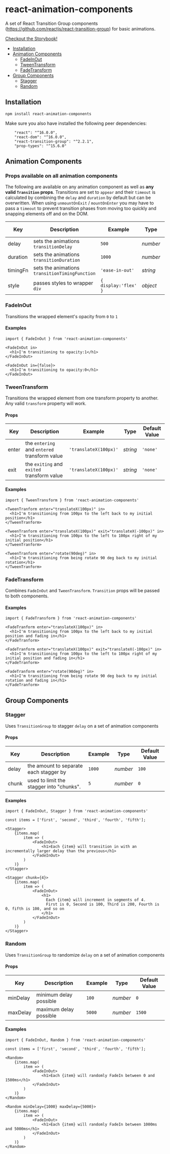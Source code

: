 # react-animation-components

A set of React Transition Group components (https://github.com/reactjs/react-transition-group) for basic animations.

[Checkout the Storybook!](http://react-animation-components.surge.sh/)

- [Installation](#installation)
- [Animation Components](#animation-components)
  * [FadeInOut](#fadeinout)
  * [TweenTransform](#tweentransform)
  * [FadeTransform](#fadetransform)
- [Group Components](#group-components)
  * [Stagger](#stagger)
  * [Random](#random)


## Installation

`npm install react-animation-components`

Make sure you also have installed the following peer dependencies:

```
    "react": "^16.0.0",
    "react-dom": "^16.0.0",
    "react-transition-group": "^2.2.1",
    "prop-types": "^15.6.0"
```

## Animation Components

### Props available on all animation components

The following are available on any animation component as well as **any valid `Transition` props**. Transitions are set to `appear` and their `timeout` is calculated by combining the `delay` and `duration` by default but can be overwritten. When using `unmountOnExit` / `mountOnEnter` you may have to pass a `timeout` to prevent transition phases from moving too quickly and snapping elements off and on the DOM.

Key | Description | Example | Type | Default Value
------------ | -------------| -------------| -------------| -------------
delay | sets the animations `transitionDelay` | `500` | *number* | `0`
duration | sets the animations `transitionDuration` | `1000` | *number* | `500`
timingFn | sets the animations `transitionTimingFunction` | `'ease-in-out'` | *string* | `'ease'`
style | passes styles to wrapper `div` | `{ display:'flex' }` | *object* | `{}`

### FadeInOut

Transitions the wrapped element's opacity from `0` to `1`

#### Examples

```
import { FadeInOut } from 'react-animation-components'

<FadeInOut in>
  <h1>I'm transitioning to opacity:1</h1>
</FadeInOut>

<FadeInOut in={false}>
  <h1>I'm transitioning to opacity:0</h1>
</FadeInOut>
```

### TweenTransform

Transitions the wrapped element from one transform property to another. Any valid `transform` property will work.

#### Props

Key | Description | Example | Type | Default Value
------------ | -------------| -------------| -------------| -------------
enter | the `entering` and `entered` transform value | `'translateX(100px)'` | *string* | `'none'`
exit | the `exiting` and `exited` transform value | `'translateX(100px)'` | *string* | `'none'`

#### Examples

```
import { TweenTransform } from 'react-animation-components'

<TweenTranform enter="translateX(100px)" in>
  <h1>I'm transitioning from 100px to the left back to my initial position</h1>
</TweenTranform>

<TweenTranform enter="translateX(100px)" exit="translateX(-100px)" in>
  <h1>I'm transitioning from 100px to the left to 100px right of my initial position</h1>
</TweenTranform>

<TweenTranform enter="rotate(90deg)" in>
  <h1>I'm transitioning from being rotate 90 deg back to my initial rotation</h1>
</TweenTranform>
```

### FadeTransform

Combines `FadeInOut` and `TweenTransform`. `Transition` props will be passed to both components.

#### Examples

```
import { FadeTransform } from 'react-animation-components'

<FadeTranform enter="translateX(100px)" in>
  <h1>I'm transitioning from 100px to the left back to my initial position and fading in</h1>
</FadeTranform>

<FadeTranform enter="translateX(100px)" exit="translateX(-100px)" in>
  <h1>I'm transitioning from 100px to the left to 100px right of my initial position and fading in</h1>
</FadeTranform>

<FadeTranform enter="rotate(90deg)" in>
  <h1>I'm transitioning from being rotate 90 deg back to my initial rotation and fading in</h1>
</FadeTranform>
```

## Group Components

### Stagger

Uses `TransitionGroup` to stagger `delay` on a set of animation components

#### Props

Key | Description | Example | Type | Default Value
------------ | -------------| -------------| -------------| -------------
delay | the amount to separate each stagger by | `1000` | *number* | `100`
chunk | used to limit the stagger into "chunks". | `5` | *number* | `0`

#### Examples

```
import { FadeInOut, Stagger } from 'react-animation-components'

const items = ['first', 'second', 'third', 'fourth', 'fifth'];

<Stagger>
    {items.map(
        item => (
            <FadeInOut>
                <h1>Each {item} will transition in with an incrementally larger delay than the previous</h1>
            </FadeInOut>
        )
    )}
</Stagger>

<Stagger chunk={4}>
    {items.map(
        item => (
            <FadeInOut>
                <h1>
                  Each {item} will increment in segments of 4.
                  First is 0, Second is 100, Third is 200, Fourth is 0, fifth is 100, and so on
                </h1>
            </FadeInOut>
        )
    )}
</Stagger>
```
### Random

Uses `TransitionGroup` to randomize `delay` on a set of animation components

#### Props

Key | Description | Example | Type | Default Value
------------ | -------------| -------------| -------------| -------------
minDelay | minimum delay possible | `100` | *number* | `0`
maxDelay | maximum delay possible | `5000` | *number* | `1500`

#### Examples

```
import { FadeInOut, Random } from 'react-animation-components'

const items = ['first', 'second', 'third', 'fourth', 'fifth'];

<Random>
    {items.map(
        item => (
            <FadeInOut>
                <h1>Each {item} will randomly FadeIn between 0 and 1500ms</h1>
            </FadeInOut>
        )
    )}
</Random>

<Random minDelay={1000} maxDelay={5000}>
    {items.map(
        item => (
            <FadeInOut>
                <h1>Each {item} will randomly FadeIn between 1000ms and 5000ms</h1>
            </FadeInOut>
        )
    )}
</Random>
```
